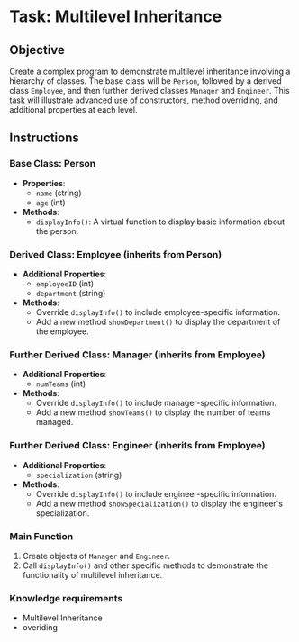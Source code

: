 # Task: Multilevel Inheritance

## Objective

Create a complex  program to demonstrate multilevel inheritance involving a hierarchy of classes. The base class will be `Person`, followed by a derived class `Employee`, and then further derived classes `Manager` and `Engineer`. This task will illustrate advanced use of constructors, method overriding, and additional properties at each level.

## Instructions

### Base Class: Person

- **Properties**:
  - `name` (string)
  - `age` (int)
- **Methods**:
  - `displayInfo()`: A virtual function to display basic information about the person.

### Derived Class: Employee (inherits from Person)

- **Additional Properties**:
  - `employeeID` (int)
  - `department` (string)
- **Methods**:
  - Override `displayInfo()` to include employee-specific information.
  - Add a new method `showDepartment()` to display the department of the employee.

### Further Derived Class: Manager (inherits from Employee)

- **Additional Properties**:
  - `numTeams` (int)
- **Methods**:
  - Override `displayInfo()` to include manager-specific information.
  - Add a new method `showTeams()` to display the number of teams managed.

### Further Derived Class: Engineer (inherits from Employee)

- **Additional Properties**:
  - `specialization` (string)
- **Methods**:
  - Override `displayInfo()` to include engineer-specific information.
  - Add a new method `showSpecialization()` to display the engineer's specialization.

### Main Function

1. Create objects of `Manager` and `Engineer`.
2. Call `displayInfo()` and other specific methods to demonstrate the functionality of multilevel inheritance.


### Knowledge requirements
- Multilevel Inheritance
- overiding 
